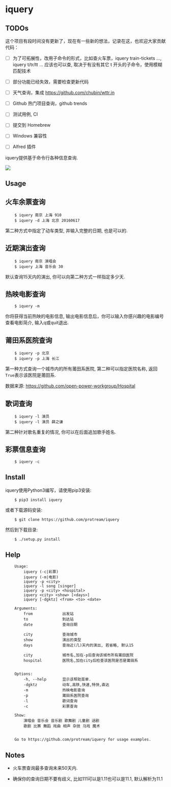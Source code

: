 iquery
===========================================================

TODOs
-------
这个项目有段时间没有更新了，现在有一些新的想法，记录在这，也欢迎大家贡献代码：

- [ ] 为了可拓展性，改用子命令的形式，比如查火车票，iquery train-tickets ..., iquery t/tr/tt ... 应该也可以查, 取决于有没有其它 t 开头的子命令，使用模糊匹配技术
- [ ] 部分功能已经失效，需要检查更新代码
- [ ] 天气查询，集成 https://github.com/chubin/wttr.in
- [ ] Github 热门项目查询，github trends
- [ ] 测试用例, CI
- [ ] 提交到 Homebrew
- [ ] Windows 兼容性
- [ ] Alfred 插件



iquery提供基于命令行各种信息查询.

![](https://raw.githubusercontent.com/protream/iquery/master/screenshot/iquery.gif)


Usage
-----

## 火车余票查询

```
    $ iquery 南京 上海 910
    $ iquery -d 上海 北京 20160617
```

第二种方式中指定了动车类型, 并输入完整的日期, 也是可以的.

## 近期演出查询

```
    $ iquery 南京 演唱会
    $ iquery 上海 音乐会 30
```

默认查询15天内的演出, 你可以向第二种方式一样指定多少天.

## 热映电影查询

```
    $ iquery -m
```

你将获得当前热映的电影信息, 输出电影信息后，你可以输入你感兴趣的电影编号查看电影简介, 输入q或quit退出.


## 莆田系医院查询

```
    $ iquery -p 北京
    $ iquery -p 上海 长江
```

第一种方式查询一个城市内的所有莆田系医院, 第二种可以指定医院名称, 返回``True``表示该医院是莆田系.

数据来源: https://github.com/open-power-workgroup/Hospital

## 歌词查询

```
    $ iquery -l 演员
    $ iquery -l 演员 薛之谦
```

第二种针对歌名重复的情况, 你可以在后面追加歌手姓名.

## 彩票信息查询

```
    $ iquery -c
```

Install
-------

iquery使用Python3编写，请使用pip3安装:

```
    $ pip3 install iquery
```

或者下载源码安装:

```
    $ git clone https://github.com/protream/iquery
```

然后到下载目录:

```
    $ ./setup.py install
```

Help
----

```
    Usage:
        iquery (-c|彩票)
        iquery (-m|电影)
        iquery -p <city>
        iquery -l song [singer]
        iquery -p <city> <hospital>
        iquery <city> <show> [<days>]
        iquery [-dgktz] <from> <to> <date>

    Arguments:
        from             出发站
        to               到达站
        date             查询日期

        city             查询城市
        show             演出的类型
        days             查询近(几)天内的演出, 若省略, 默认15

        city             城市名,加在-p后查询该城市所有莆田医院
        hospital         医院名,加在city后检查该医院是否是莆田系


    Options:
        -h, --help       显示该帮助菜单.
        -dgktz           动车,高铁,快速,特快,直达
        -m               热映电影查询
        -p               莆田系医院查询
        -l               歌词查询
        -c               彩票查询

    Show:
        演唱会 音乐会 音乐剧 歌舞剧 儿童剧 话剧
        歌剧 比赛 舞蹈 戏曲 相声 杂技 马戏 魔术


    Go to https://github.com/protream/iquery for usage examples.
```

Notes
-----

- 火车票查询最多查询未来50天内.

- 确保你的查询日期不要有歧义, 比如111可以是1.11也可以是11.1, 默认解析为11.1
